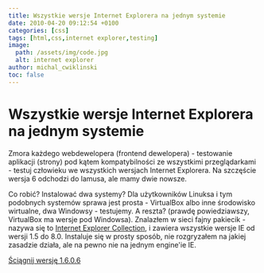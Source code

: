 ```yaml
---
title: Wszystkie wersje Internet Explorera na jednym systemie
date: 2010-04-20 09:12:54 +0100
categories: [css]
tags: [html,css,internet explorer,testing]
image:
  path: /assets/img/code.jpg
  alt: internet explorer
author: michal_cwiklinski
toc: false
---
```


# Wszystkie wersje Internet Explorera na jednym systemie

Zmora każdego webdewelopera (frontend dewelopera) - testowanie aplikacji (strony) pod kątem kompatybilności ze wszystkimi przeglądarkami - testuj człowieku we wszystkich wersjach Internet Explorera. Na szczęście wersja 6 odchodzi do lamusa, ale mamy dwie nowsze.

Co robić? Instalować dwa systemy? Dla użytkowników Linuksa i tym podobnych systemów sprawa jest prosta - VirtualBox albo inne środowisko wirtualne, dwa Windowsy - testujemy. A reszta? (prawdę powiedziawszy, VirtualBox ma wersje pod Windowsa). Znalazłem w sieci fajny pakiecik - nazywa się to [Internet Explorer Collection](http://finalbuilds.edskes.net/iecollection.htm), i zawiera wszystkie wersje IE od wersji 1.5 do 8.0. Instaluje się w prosty sposób, nie rozgryzałem na jakiej zasadzie działa, ale na pewno nie na jednym engine'ie IE.

[Ściągnij wersję 1.6.0.6](http://codecpack.nl/iecollection1606.exe)